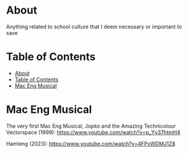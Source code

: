# About
Anything related to school culture that I deem necessary or important to save

# Table of Contents
- [About](#about)
- [Table of Contents](#table-of-contents)
- [Mac Eng Musical](#mac-eng-musical)

# Mac Eng Musical
The very first Mac Eng Musical, Jopko and the Amazing Technicolour Vectorspace (1999): https://www.youtube.com/watch?v=p_Yy37htmH4

Hamleng (2023): https://www.youtube.com/watch?v=4FPxWDMJ1Z8

